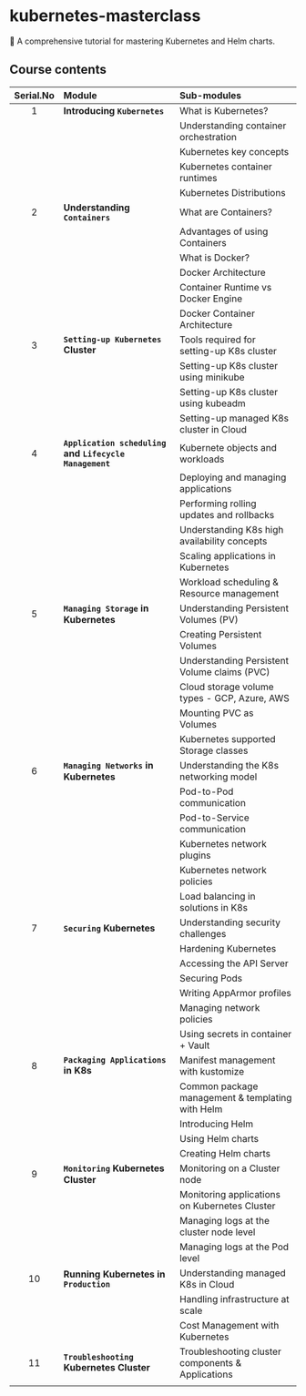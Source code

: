 # kubernetes-masterclass

:whale2: A comprehensive tutorial for mastering Kubernetes and Helm charts.

## Course contents

| Serial.No | Module                                                  | Sub-modules                                       |
| :-------: | :------------------------------------------------------ | :------------------------------------------------ |
|     1     | **Introducing `Kubernetes`**                            | What is Kubernetes?                               |
|           |                                                         | Understanding container orchestration             |
|           |                                                         | Kubernetes key concepts                           |
|           |                                                         | Kubernetes container runtimes                     |
|           |                                                         | Kubernetes Distributions                          |
|     2     | **Understanding `Containers`**                          | What are Containers?                              |
|           |                                                         | Advantages of using Containers                    |
|           |                                                         | What is Docker?                                   |
|           |                                                         | Docker Architecture                               |
|           |                                                         | Container Runtime vs Docker Engine                |
|           |                                                         | Docker Container Architecture                     |
|     3     | **`Setting-up Kubernetes` Cluster**                     | Tools required for setting-up K8s cluster         |
|           |                                                         | Setting-up K8s cluster using minikube             |
|           |                                                         | Setting-up K8s cluster using kubeadm              |
|           |                                                         | Setting-up managed K8s cluster in Cloud           |
|     4     | **`Application scheduling` and `Lifecycle Management`** | Kubernete objects and workloads                   |
|           |                                                         | Deploying and managing applications               |
|           |                                                         | Performing rolling updates and rollbacks          |
|           |                                                         | Understanding K8s high availability concepts      |
|           |                                                         | Scaling applications in Kubernetes                |
|           |                                                         | Workload scheduling & Resource management         |
|     5     | **`Managing Storage` in Kubernetes**                    | Understanding Persistent Volumes (PV)             |
|           |                                                         | Creating Persistent Volumes                       |
|           |                                                         | Understanding Persistent Volume claims (PVC)      |
|           |                                                         | Cloud storage volume types - GCP, Azure, AWS      |
|           |                                                         | Mounting PVC as Volumes                           |
|           |                                                         | Kubernetes supported Storage classes              |
|     6     | **`Managing Networks` in Kubernetes**                   | Understanding the K8s networking model            |
|           |                                                         | Pod-to-Pod communication                          |
|           |                                                         | Pod-to-Service communication                      |
|           |                                                         | Kubernetes network plugins                        |
|           |                                                         | Kubernetes network policies                       |
|           |                                                         | Load balancing in solutions in K8s                |
|     7     | **`Securing` Kubernetes**                               | Understanding security challenges                 |
|           |                                                         | Hardening Kubernetes                              |
|           |                                                         | Accessing the API Server                          |
|           |                                                         | Securing Pods                                     |
|           |                                                         | Writing AppArmor profiles                         |
|           |                                                         | Managing network policies                         |
|           |                                                         | Using secrets in container + Vault                |
|     8     | **`Packaging Applications` in K8s**                     | Manifest management with kustomize                |
|           |                                                         | Common package management & templating with Helm  |
|           |                                                         | Introducing Helm                                  |
|           |                                                         | Using Helm charts                                 |
|           |                                                         | Creating Helm charts                              |
|     9     | **`Monitoring` Kubernetes Cluster**                     | Monitoring on a Cluster node                      |
|           |                                                         | Monitoring applications on Kubernetes Cluster     |
|           |                                                         | Managing logs at the cluster node level           |
|           |                                                         | Managing logs at the Pod level                    |
|    10     | **Running Kubernetes in `Production`**                  | Understanding managed K8s in Cloud                |
|           |                                                         | Handling infrastructure at scale                  |
|           |                                                         | Cost Management with Kubernetes                   |
|    11     | **`Troubleshooting` Kubernetes Cluster**                | Troubleshooting cluster components & Applications |
|           |                                                         |                                                   |
